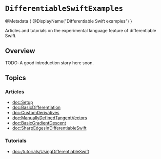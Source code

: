 # ``DifferentiableSwiftExamples``

@Metadata {
    @DisplayName("Differentiable Swift examples")
}

Articles and tutorials on the experimental language feature of differentiable Swift.

## Overview

TODO: A good introduction story here soon.

<!-- This section defines our navigation bar on the left as well -->
## Topics

### Articles

- <doc:Setup>
- <doc:BasicDifferentiation>
- <doc:CustomDerivatives>
- <doc:ManuallyDefinedTangentVectors>
- <doc:BasicGradientDescent>
- <doc:SharpEdgesInDifferentiableSwift>

### Tutorials

- <doc:/tutorials/UsingDifferentiableSwift>
